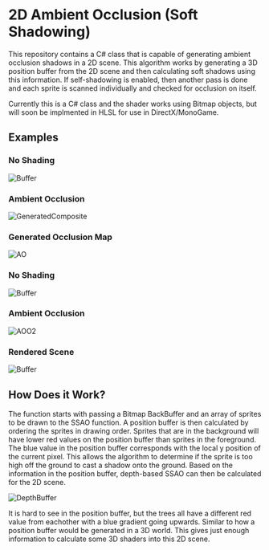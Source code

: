 # 2D Ambient Occlusion (Soft Shadowing)
This repository contains a C# class that is capable of generating
ambient occlusion shadows in a 2D scene. This algorithm works by
generating a 3D position buffer from the 2D scene and then
calculating soft shadows using this information. If self-shadowing
is enabled, then another pass is done and each sprite is scanned
individually and checked for occlusion on itself.

Currently this is a C# class and the shader works using Bitmap objects,
but will soon be implmented in HLSL for use in DirectX/MonoGame.

## Examples
### No Shading
![Buffer](https://github.com/STOL4S/2D-Ambient-Occlusion/assets/138336394/8a84c6a5-1337-4c0f-9e5c-1478543f6e12)
### Ambient Occlusion
![GeneratedComposite](https://github.com/STOL4S/2D-Ambient-Occlusion/assets/138336394/f371e30a-ac95-4666-a679-0915581742eb)
### Generated Occlusion Map
![AO](https://github.com/STOL4S/2D-Ambient-Occlusion/assets/138336394/5a83ea8b-66b4-4ee5-9b5c-a41c489fc06b)

### No Shading
![Buffer](https://github.com/STOL4S/2D-Ambient-Occlusion/assets/138336394/5059ff88-9704-44ce-9af5-180287ab2131)
### Ambient Occlusion
![AOO2](https://github.com/STOL4S/2D-Ambient-Occlusion/assets/138336394/32343593-1e4c-46eb-b051-450f6ad3155a)
### Rendered Scene
![Buffer](https://github.com/STOL4S/2D-Ambient-Occlusion/assets/138336394/e4ca4855-cec8-4998-8512-73ecf7a791af)

## How Does it Work?
The function starts with passing a Bitmap BackBuffer and an array of sprites to be drawn to the SSAO function.
A position buffer is then calculated by ordering the sprites in drawing order. Sprites that are in the background
will have lower red values on the position buffer than sprites in the foreground. The blue value in the position
buffer corresponds with the local y position of the current pixel. This allows the algorithm to determine if the
sprite is too high off the ground to cast a shadow onto the ground. Based on the information in the position buffer,
depth-based SSAO can then be calculated for the 2D scene.

![DepthBuffer](https://github.com/STOL4S/2D-Ambient-Occlusion/assets/138336394/79c5a2fd-cae9-4ace-b033-278f6bf125d7)

It is hard to see in the position buffer, but the trees all have a different red value from eachother with a blue gradient going upwards.
Similar to how a position buffer would be generated in a 3D world. This gives just enough information to calculate some 3D shaders
into this 2D scene.

